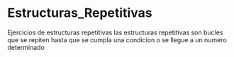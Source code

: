 # Estructuras_Repetitivas
Ejercicios de estructuras repetitivas
las estructuras repetitivas son bucles que se repiten hasta que se cumpla una condicion o se llegue a un numero determinado
